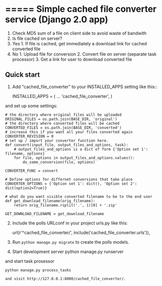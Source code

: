 =====
Simple cached file converter service (Django 2.0 app)
=====

1. Check MD5 sum of a file on client side to avoid waste of bandwith
2. Is file cached on server?
  1. Yes
    1. If file is cached, get immediately a download link for cached converted file
  2. No
    1. Upload file for conversion
    2. Convert file on server (separate task processor)
    3. Get a link for user to download converted file

Quick start
-----------

1. Add "cached_file_converter" to your INSTALLED_APPS setting like this::

    INSTALLED_APPS = (
        ...
        'cached_file_converter',
    )

and set up some settings:

    # the directory where original files will be uploaded
    ORIGINAL_FILES = os.path.join(BASE_DIR, 'original')
    # the directory where converted files will be cached
    CONVERTED_FILES = os.path.join(BASE_DIR, 'converted')
    # increase this if you want all your files converted again
    CONVERTER_REVISION = 0
    # set up / import your converter function here.
    def convert(input_file, output_files_and_options, task):
        # output_files_and_options is a dict of form {'Option set 1': filename, options}
        for file, options in output_files_and_options.values():
            do_some_conversion(file, options)

    CONVERTER_FUNC = convert

    # Define options for differnet conversions that take place
    CONVERTER_OPTIONS = {'Option set 1': dict(), 'Option set 2': dict(option2=True)}

    # what do you want visible converted filename to be to the end user
    def get_download_filename(orig_filename):
        return orig_filename.rsplit('.', 1)[0] + '.zip'

    GET_DOWNLOAD_FILENAME = get_download_filename

2. Include the polls URLconf in your project urls.py like this:

    url(r'^cached_file_converter/', include('cached_file_converter.urls')),

3. Run `python manage.py migrate` to create the polls models.

4. Start development server
    python manage.py runserver

and start task prosessor

    python manage.py process_tasks

    and visit http://127.0.0.1:8000/cached_file_converter/.
